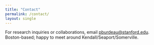 ```yaml
---
title: "Contact"
permalink: /contact/
layout: single
---
```


For research inquiries or collaborations, email <a href="mailto:pburdeau@stanford.edu">pburdeau@stanford.edu</a>.  
Boston-based; happy to meet around Kendall/Seaport/Somerville.